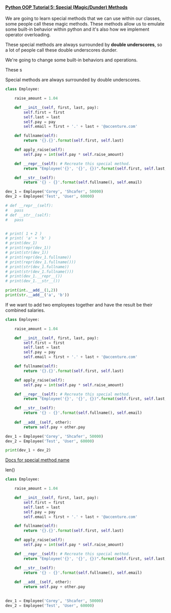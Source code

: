#### [Python OOP Tutorial 5: Special (Magic/Dunder) Methods](<https://www.youtube.com/watch?v=3ohzBxoFHAY>)



We are going to learn special methods that we can use within our classes, some people call these magic methods. These methods allow us to emulate some built-in behavior within python and it's also how we implement operator overloading.

These special methods are always surrounded by **double underscores**, so a lot of people call these double underscores dunder. 



We're going to change some built-in behaviors and operations. 

These s

Special methods are always surrounded by double underscores. 

```python
class Employee:

    raise_amount = 1.04

    def __init__(self, first, last, pay):
        self.first = first
        self.last = last
        self.pay = pay
        self.email = first + '.' + last + '@accenture.com'

    def fullname(self):
        return '{}.{}'.format(self.first, self.last)

    def apply_raise(self):
        self.pay = int(self.pay * self.raise_amount)

    def __repr__(self): # Recreate this special method.
        return "Employee('{}', '{}', {})".format(self.first, self.last, self.pay)

    def __str__(self):
        return '{} - {}'.format(self.fullname(), self.email)

dev_1 = Employee('Corey', 'Shcafer', 50000)
dev_2 = Employee('Test', 'User', 60000)

# def __repr__(self):
#   pass
# def __str__(self):
#   pass


# print( 1 + 2 )
# print( 'a' + 'b' )
# print(dev_1)
# print(repr(dev_1))
# print(str(dev_1))
# print(repr(dev_1.fullname))
# print(repr(dev_1.fullname()))
# print(str(dev_1.fullname))
# print(str(dev_1.fullname()))
# print(dev_1.__repr__())
# print(dev_1.__str__())

print(int.__add__(1,2))
print(str.__add__('a', 'b'))
```



If we want to add two employees together and have the result be their combined salaries. 

```python
class Employee:

    raise_amount = 1.04

    def __init__(self, first, last, pay):
        self.first = first
        self.last = last
        self.pay = pay
        self.email = first + '.' + last + '@accenture.com'

    def fullname(self):
        return '{}.{}'.format(self.first, self.last)

    def apply_raise(self):
        self.pay = int(self.pay * self.raise_amount)

    def __repr__(self): # Recreate this special method.
        return "Employee('{}', '{}', {})".format(self.first, self.last, self.pay)

    def __str__(self):
        return '{} - {}'.format(self.fullname(), self.email)
    
    def __add__(self, other):
        return self.pay + other.pay

dev_1 = Employee('Corey', 'Shcafer', 50000)
dev_2 = Employee('Test', 'User', 60000)

print(dev_1 + dev_2)
```

[Docs for special method name](<https://docs.python.org/3/reference/datamodel.html#special-method-names>)



len()

```python
class Employee:

    raise_amount = 1.04

    def __init__(self, first, last, pay):
        self.first = first
        self.last = last
        self.pay = pay
        self.email = first + '.' + last + '@accenture.com'

    def fullname(self):
        return '{}.{}'.format(self.first, self.last)

    def apply_raise(self):
        self.pay = int(self.pay * self.raise_amount)

    def __repr__(self): # Recreate this special method.
        return "Employee('{}', '{}', {})".format(self.first, self.last, self.pay)

    def __str__(self):
        return '{} - {}'.format(self.fullname(), self.email)
    
    def __add__(self, other):
        return self.pay + other.pay
    

dev_1 = Employee('Corey', 'Shcafer', 50000)
dev_2 = Employee('Test', 'User', 60000)
```





